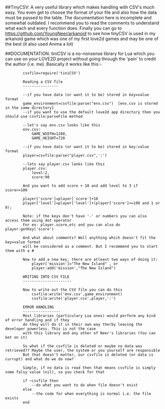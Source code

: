 ##TinyCSV:
        A very useful library which makes handling with CSV's much easy. You even get to choose the
        format of your file and also how the data must be passed to the table. The documentation here is
        incomplete and somewhat outdated. I recommend you to read the comments to understand what each and
        every function does. Finally you can go to https://github.com/YoungNeer/arkanoid to see how tinyCSV
        is used in my arkanoid game which was one of my first love2d games and may be one of the best (it also used Anima a lot)


##DOCUMENTATION:
        tiniCSV is a no-nonsense library for Lua which you can use on your LOVE2D project
        without going through the 'pain' to credit the author (i.e. me). Basically it works like this:-

            csvfile=require('tiniCSV')
            
            Reading a CSV file 
            ----------------

            --if you have data (or want it to be) stored in key=value format
            game_environment=csvfile:parse("env.csv")  [env.csv is stored in the same directory]
            --if you want to use the default love2d app directory then you should use csvfile:parseFile method

            --let's say env.csv looks like this
            env.csv:            
                GAME_WIDTH=1280,
                GAME_HEIGHT=720

            --if you have data (or want it to be) stored in key:value format
            player=csvfile:parse("player.csv",':') 

            --lets say player.csv looks like this
            player.csv:
                level:2,
                score:90
            
            And you want to add score + 10 and add level to 3 if score>=100
            
            player['score']=player['score']+10 
            player['level']=player['level']+(player['score']>=100 and 1 or 0);

            Note: if the keys don't have '-' or numbers you can also access them using dot operator
            For ex- player.score,etc and you can also do player:getKey('score')

            And what about comments? Well anything which doesn't fit the key=value format
            will be considered as a comment. But I recommend you to start them with a #

            Now to add a new key, there are atleast two ways of doing it:
                player['mission']="The New Island" , or
                player:add('mission',"The New Island")

            WRITING INTO CSV FILE
            ----------------------

            Now to write out the CSV file you can do this 
                csvfile:write('env.csv',game_environment)                
                csvfile:write('player.csv',player,':')

            ERROR HANDLING
            -----------------
            Most libraries (particulary Lua ones) would perform any kind of error handling and if they
            do they will do it in their own way therby leaving the developer powerless. This is not the case
            with this library and any other of Neer's libraries (You can bet on it) 

            So what if the csvfile is deleted or maybe no data was retrieved?? Maybe the user, the system or you yourself are responsible
            But that doesn't matter, our csvfile is deleted (or data is currupt) and what do we do now?

            Simple, if no data is read then that means csvfile is simply some falsy value (nil), so you check for that

            if ~csvfile then
                --do what you want to do when file doesn't exist
            else
                --the code for when everything is normal i.e. the file exists
            end

